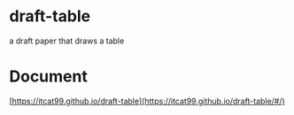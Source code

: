 # draft-table
a draft paper that draws a table

# Document

[https://itcat99.github.io/draft-table](https://itcat99.github.io/draft-table/#/)
